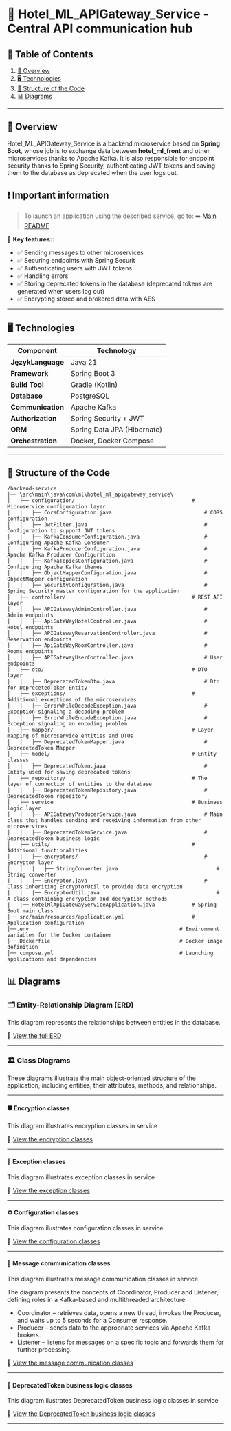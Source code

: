 # 🔄 Hotel_ML_APIGateway_Service - Central API communication hub

## 📖 Table of Contents
1. [📌 Overview](#-overview)
2. [🖥️ Technologies](#-technologies)
3. [📂 Structure of the Code](#-structure-of-the-code)
4. [📊 Diagrams](#-diagrams)

---
## 📌 Overview
Hotel_ML_APIGateway_Service is a backend microservice based on **Spring Boot**, whose job is to exchange data between **hotel_ml_front** and other microservices thanks to Apache Kafka. It is also responsible for endpoint security thanks to Spring Security, authenticating JWT tokens and saving them to the database as deprecated when the user logs out.

## ❗ Important information
> To launch an application using the described service, go to:
> ➡️ [Main README](https://github.com/NiczSpeed/HotelML?tab=readme-ov-file#%EF%B8%8F-how-to-run-the-entire-system)

📌 **Key features::**
- ✅ Sending messages to other microservices
- ✅ Securing endpoints with Spring Securit
- ✅ Authenticating users with JWT tokens  
- ✅ Handling errors
- ✅ Storing deprecated tokens in the database (deprecated tokens are generated when users log out)
- ✅ Encrypting stored and brokered data with AES 

---

## 🖥️ Technologies

| Component       | Technology |
|----------------|------------|
| **JęzykLanguage**  | Java 21 |
| **Framework**  | Spring Boot 3 |
| **Build Tool**  | Gradle (Kotlin) |
| **Database** | PostgreSQL |
| **Communication** | Apache Kafka |
| **Authorization** | Spring Security + JWT |
| **ORM** | Spring Data JPA (Hibernate) |
| **Orchestration** | Docker, Docker Compose |

---

## 📂 Structure of the Code
```plaintext
/backend-service
│── \src\main\java\com\ml\hotel_ml_apigateway_service\
│   ├── configuration/                                      # Microservice configuration layer
│   │   ├── CorsConfiguration.java                              # CORS configuration
│   │   ├── JwtFilter.java                                      # Configuration to support JWT tokens
│   │   ├── KafkaConsumerConfiguration.java                     # Configuring Apache Kafka Consumer
│   │   ├── KafkaProducerConfiguration.java                     # Apache Kafka Producer Configuration
│   │   ├── KafkaTopicsConfiguration.java                       # Configuring Apache Kafka themes
│   │   ├── ObjectMapperConfiguration.java                      # ObjectMapper configuration
│   │   ├── SecurityConfiguration.java                          # Spring Security master configuration for the application
│   ├── controller/                                         # REST API layer
│   │   ├── APIGatewayAdminController.java                      # Admin endpoints
│   │   ├── ApiGateWayHotelController.java                      # Hotel endpoints
│   │   ├── APIGatewayReservationController.java                # Reservation endpoints
│   │   ├── ApiGateWayRoomController.java                       # Rooms endpoints
│   │   ├── APIGatewayUserController.java                       # User endpoints
│   ├── dto/                                                # DTO layer
│   │   ├── DeprecatedTokenDto.java                             # Dto for DeprecetedToken Entity
│   ├── exceptions/                                         # Additional exceptions of the microservices
│   │   ├── ErrorWhileDecodeException.java                      # Exception signaling a decoding problem
│   │   ├── ErrorWhileEncodeException.java                      # Exception signaling an encoding problem
│   ├── mapper/                                             # Layer mapping of microservice entities and DTOs
│   │   ├── DeprecatedTokenMapper.java                          # DeprecetedToken Mapper
│   ├── model/                                              # Entity classes
│   │   ├── DeprecatedToken.java                                # Entity used for saving deprecated tokens
│   ├── repository/                                         # The layer of connection of entities to the database
│   │   ├── DeprecatedTokenRepository.java                      # DeprecatedToken repository
│   ├── service                                             # Business logic layer
│   │   ├── APIGatewayProducerService.java                      # Main class that handles sending and receiving information from other microservices
│   │   ├── DeprecatedTokenService.java                         # DeprecatedToken business logic
│   ├── utils/                                              # Additional functionalities 
│   │   ├── encryptors/                                         # Encryptor layer
│   │   |   ├── StringConverter.java                                # String converter
|   |   |── Encryptor.java                                      # Class inheriting EncryptorUtil to provide data encryption
|   |   |── EncryptorUtil.java                                      # A class containing encryption and decryption methods
|   |── HotelMlApiGatewayServiceApplication.java            # Spring Boot main class
│── src/main/resources/application.yml                      # Application configuration
│──.env                                                 # Environment variables for the Docker container
│── Dockerfile                                          # Docker image definition
│── compose.yml                                         # Launching applications and dependencies
```
## 📊 Diagrams

### 🗂️ Entity-Relationship Diagram (ERD)
This diagram represents the relationships between entities in the database.

🔗 [View the full ERD](docs/ERD/Hotel_ML_APIGateway_Service.svg)

---

### 🏛 Class Diagrams
These diagrams illustrate the main object-oriented structure of the application, including entities, their attributes, methods, and relationships.

---

#### 🛡️ Encryption classes
This diagram illustrates encryption classes in service

🔗 [View the encryption classes](docs/Entity/Hotel_ML_APIGateway_Service_Diagram_encryption.svg)

---

#### 🚨 Exception classes
This diagram illustrates exception classes in service

🔗 [View the exception classes](docs/Entity/Hotel_ML_APIGateway_Service_Diagram_Exceptions.svg)

---

#### ⚙️ Configuration classes
This diagram ilustrates configuration classes in service

🔗 [View the configuration classes](docs/Entity/Hotel_ML_APIGateway_Service_Diagram_Configuration.svg)

---

#### 💬 Message communication classes
This diagram illustrates message communication classes in service.

The diagram presents the concepts of Coordinator, Producer and Listener, defining roles in a Kafka-based and multithreaded architecture.

* Coordinator – retrieves data, opens a new thread, invokes the Producer, and waits up to 5 seconds for a Consumer response.
* Producer – sends data to the appropriate services via Apache Kafka brokers.
* Listener – listens for messages on a specific topic and forwards them for further processing.

🔗 [View the message communication classes](docs/Entity/Hotel_ML_APIGateway_Service_Diagram_Messages_Communication.svg)

---

#### 💼 DeprecatedToken business logic classes
This diagram ilustrates DeprecatedToken business logic classes in service

🔗 [View the DeprecatedToken business logic classes](docs/Entity/Hotel_ML_APIGateway_Service_Diagram_DeprecatedToken.svg)

---